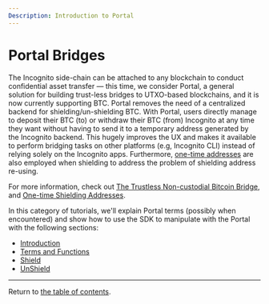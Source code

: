 ```yaml
---
Description: Introduction to Portal
---
```

# Portal Bridges
The Incognito side-chain can be attached to any blockchain to conduct confidential asset transfer — this time, we consider Portal, 
a general solution for building trust-less bridges to UTXO-based blockchains, and it is now currently supporting BTC. 
Portal removes the need of a centralized backend for shielding/un-shielding BTC. 
With Portal, users directly manage to deposit their BTC (to) or withdraw their BTC (from) Incognito at any time they want 
without having to send it to a temporary address generated by the Incognito backend. 
This hugely improves the UX and makes it available to perform bridging tasks on other platforms (e.g, Incognito CLI) instead of 
relying solely on the Incognito apps. Furthermore, [one-time addresses](https://we.incognito.org/t/work-in-progress-one-time-shielding-addresses/15677) 
are also employed when shielding to address the problem of shielding address re-using.

For more information, check out [The Trustless Non-custodial Bitcoin Bridge](https://we.incognito.org/t/shipped-incognito-s-trustless-non-custodial-bitcoin-bridge/9605), 
and [One-time Shielding Addresses](https://we.incognito.org/t/work-in-progress-one-time-shielding-addresses/15677).

In this category of tutorials, we'll explain Portal terms (possibly when encountered) and show how to use the SDK to manipulate with the
Portal with the following sections:

* [Introduction](./portal.md)
* [Terms and Functions](./terms_functions.md)
* [Shield](./shield.md)
* [UnShield](./unshield.md)

---
Return to [the table of contents](../../../../README.md).